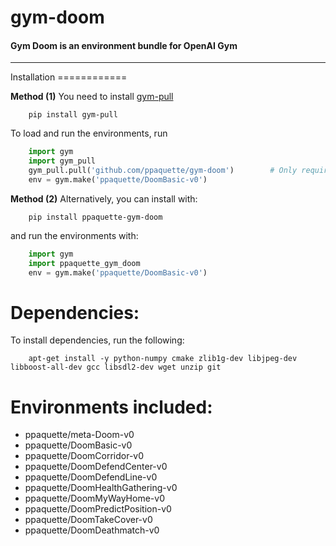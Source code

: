 # gym-doom
#### **Gym Doom is an environment bundle for OpenAI Gym**
---
<div id="installation"></div>Installation
============

**Method (1)**
You need to install [gym-pull](https://github.com/ppaquette/gym-pull)

```shell
    pip install gym-pull
```

 To load and run the environments, run

```python
    import gym
	import gym_pull
	gym_pull.pull('github.com/ppaquette/gym-doom')        # Only required once, envs will be loaded with import gym_pull afterwards
	env = gym.make('ppaquette/DoomBasic-v0')
```

**Method (2)**
Alternatively, you can install with:

```shell
    pip install ppaquette-gym-doom
```

and run the environments with:

```python
    import gym
    import ppaquette_gym_doom
	env = gym.make('ppaquette/DoomBasic-v0')
```

Dependencies:
============

To install dependencies, run the following:

```shell
    apt-get install -y python-numpy cmake zlib1g-dev libjpeg-dev libboost-all-dev gcc libsdl2-dev wget unzip git
```

Environments included:
============
- ppaquette/meta-Doom-v0
- ppaquette/DoomBasic-v0
- ppaquette/DoomCorridor-v0
- ppaquette/DoomDefendCenter-v0
- ppaquette/DoomDefendLine-v0
- ppaquette/DoomHealthGathering-v0
- ppaquette/DoomMyWayHome-v0
- ppaquette/DoomPredictPosition-v0
- ppaquette/DoomTakeCover-v0
- ppaquette/DoomDeathmatch-v0
